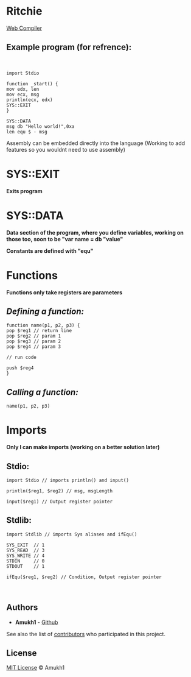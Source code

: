 # Ritchie

[Web Compiler](https://www.jdoodle.com/compile-assembler-nasm-online/)

## Example program (for refrence):
<br>

```
import Stdio

function _start() {
mov	edx, len  
mov	ecx, msg
println(ecx, edx)
SYS::EXIT
}

SYS::DATA
msg db "Hello world!",0xa
len	equ	$ - msg

```
Assembly can be embedded directly into the language (Working to add features so you wouldnt need to use assembly)
<br>

# SYS::EXIT
**Exits program**

# SYS::DATA
**Data section of the program, where you define variables, working on those too, soon to be "var name = db "value"**

**Constants are defined with "equ"**

# Functions
**Functions only take registers are parameters**

## *Defining a function:*
```
function name(p1, p2, p3) {
pop $reg1 // return line
pop $reg2 // param 1
pop $reg3 // param 2
pop $reg4 // param 3

// run code

push $reg4
}
```

## *Calling a function:*
```
name(p1, p2, p3)
```

# Imports
**Only I can make imports (working on a better solution later)**

## Stdio:
```
import Stdio // imports println() and input()

println($reg1, $reg2) // msg, msgLength

input($reg1) // Output register pointer
```

## Stdlib:
```
import Stdlib // imports Sys aliases and ifEqu()

SYS_EXIT  // 1
SYS_READ  // 3
SYS_WRITE // 4
STDIN     // 0
STDOUT    // 1

ifEqu($reg1, $reg2) // Condition, Output register pointer
```

<br>

## Authors

* **Amukh1** - [Github](https://github.com/amukh1)

See also the list of [contributors](https://github.com/amukh1/Ritchie/contributors) who participated in this project.

## License

[MIT License](https://andreasonny.mit-license.org/2022) © Amukh1